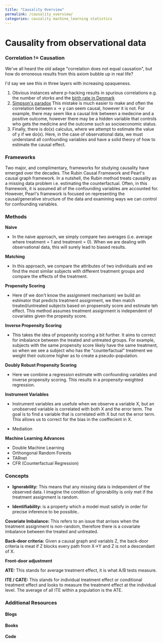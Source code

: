 ```yaml
---
title: "Causality Overview"
permalink: /causality_overview/
categories: causality machine_learning statistics
---
```


# Causality from observational data

### Correlation != Causation

We've all heard the old adage "correlation does not equal causation", but how do erroneous results from this axiom bubble up in real life? 

I'd say we see this in three layers with increasing opaqueness.

1. Obvious instances where p-hacking results in spurious correlations e.g. the number of storks and the [birth rate in Denmark](https://stats.stackexchange.com/questions/36/examples-for-teaching-correlation-does-not-mean-causation)
2. [Simpson's paradox](https://en.wikipedia.org/wiki/Simpson%27s_paradox) This mistake is much easier to make and often the correlation between x -> y can seem causal, however it is not. For example, there may seem like a causal link between a medecine and a positive outcome, however there may be a hidden variable that controls who gets the medicine and the outcome such as socioeconomic status. 
3. Finally, there is do(x) calculus, where we attempt to estimate the value of y if we do(x). Here, in the case of observational data, we must understand all confounding variables and have a solid theory of how to estimate the causal effect.

### Frameworks

Two major, and complimentary, frameworks for studying causality have emerged over the decades. The Rubin Causal Framework and Pearl's causal graph framework. In a nutshell, the Rubin method treats causality as a missing data problem i.e. estimating the counterfactual. Often, in this framework, it is assumed all of the confounding variables are accounted for. However, Pearl's framework is focused on representing the causal/generative structure of the data and examining ways we can control for confounding variables. 

### Methods
**Naive**  
* In the naive approach, we simply compare two averages (i.e. average where treatment = 1 and treatment = 0). When we are dealing with observational data, this will surely lead to biased results.   

**Matching** 
* In this approach, we compare the attributes of two individuals and we find the most similar subjects with different treatment groups and compare the effects of the treatment. 

**Propensity Scoring** 
* Here (if we don't know the assignment mechanism) we build an estimator that predicts treatment assignment, we then match treated/untreated subjects based on propsensity score and estimate teh effect. This method assumes treatment assignment is independent of covariates given the propesity score. 

**Inverse Propensity Scoring**
* This takes the idea of propesnity scoring a bit further. It aims to correct for imbalance between the treated and untreated groups. For example, subjects with the same propensity score likely have the same treatment, so when we see a subject who has the "counterfactual" treatment we weight their outcome higher as to create a pseudo-population. 

**Doubly Robust Propensity Scoring** 
* Here we combine a regression estimate with confounding variables and inverse propensity scoring. This results in a propensity-weighted regression. 

**Instrument Variables** 
* Instrument variables are usefule when we observe a variable X, but an unobserved variable is correlated with both X and the error term. The goal is to find a variable that is correlated with X but not the error term. This allows us to correct for the bias in the coeffecient in X. 

* Mediation

**Machine Learning Advances**
* Double Machine Learning
* Orthongonal Random Forests
* TARnet
* CFR (Counterfactual Regression)


### Concepts
* **Ignorability:** This means that any missing data is independent of the observed data. I imagine the condition of ignorability is only met if the treatment assignment is random. 

* **Identifiability:** is a property which a model must satisfy in order for precise inference to be possible.[](https://en.wikipedia.org/wiki/Identifiability).

**Covariate Imbalance:** This refers to an issue that arrises when the treatment assignment is non-random, therefore there is a covariate imbalance between the treated and untreated. 

**Back-door criteria:** Given a causal graph and variabls Z, the back-door criteria is meat if Z blocks every path from X->Y and Z is not a descendant of X. 

**Front-door adjustment** 

**ATE:** This stands for average treatment effect, it is what A/B tests measure. 

**ITE / CATE:** This stands for individual treatment effect or conditional treatment effect and looks to measure the treatment effect at the individual level. The average of all ITE within a population is the ATE. 


### Additional Resources

#### Blogs
#### Books 
#### Code 
